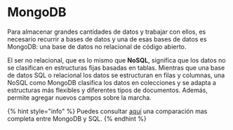 # MongoDB

Para almacenar grandes cantidades de datos y trabajar con ellos, es necesario recurrir a bases de datos y una de esas bases de datos es MongoDB: una base de datos no relacional de código abierto.

El ser no relacional, que es lo mismo que **NoSQL**, significa que los datos no se clasifican en estructuras fijas basadas en tablas. Mientras que una base de datos SQL o relacional los datos se estructuran en filas y columnas, una NoSQL como MongoDB clasifica los datos en colecciones y se adapta a estructuras más flexibles y diferentes tipos de documentos. Además, permite agregar nuevos campos sobre la marcha.



{% hint style="info" %}
Puedes consultar [aquí](https://www.astera.com/es/type/blog/mongodb-vs-sql-server/) una comparación mas completa entre MongoDB y SQL.
{% endhint %}

